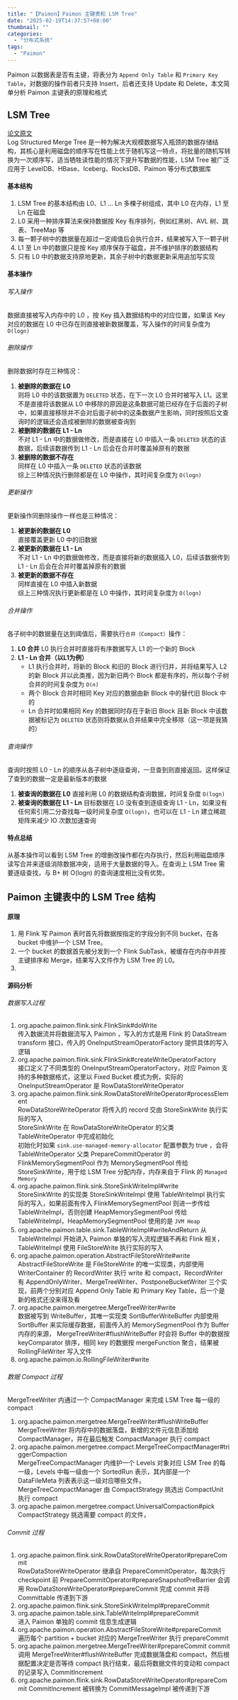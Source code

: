 ```yaml
---
title: "【Paimon】Paimon 主键表和 LSM Tree"
date: "2025-02-19T14:37:57+08:00"
thumbnail: ""
categories:
  - "分布式系统"
tags:
  - "Paimon"
---
```

Paimon 以数据表是否有主键，将表分为 `Append Only Table` 和 `Primary Key Table`，对数据的操作前者只支持 Insert，后者还支持 Update 和 Delete，本文简单分析 Paimon 主键表的原理和格式
<!--more-->
## LSM Tree
[论文原文](https://www.cs.umb.edu/~poneil/lsmtree.pdf)    
Log Structured Merge Tree 是一种为解决大规模数据写入瓶颈的数据存储结构，其核心是利用磁盘的顺序写在性能上优于随机写这一特点，将批量的随机写转换为一次顺序写，适当牺牲读性能的情况下提升写数据的性能，LSM Tree 被广泛应用于 LevelDB、HBase、Iceberg、RocksDB、Paimon 等分布式数据库   
#### 基本结构
1. LSM Tree 的基本结构由 L0、L1 ... Ln 多棵子树组成，其中 L0 在内存，L1 至 Ln 在磁盘
2. L0 采用一种排序算法来保持数据按 Key 有序排列，例如红黑树、AVL 树、跳表、TreeMap 等
3. 每一颗子树中的数据量在超过一定阈值后会执行合并，结果被写入下一颗子树
4. L1 至 Ln 中的数据只是按 Key 顺序保存于磁盘，并不维护排序的数据结构
5. 只有 L0 中的数据支持原地更新，其余子树中的数据更新采用追加写实现
#### 基本操作
###### 写入操作
数据直接被写入内存中的 L0 ，按 Key 插入数据结构中的对应位置，如果该 Key 对应的数据在 L0 中已存在则直接被新数据覆盖，写入操作的时间复杂度为 `O(logn)`
###### 删除操作
删除数据时存在三种情况：
1. **被删除的数据在 L0**   
则将 L0 中的该数据置为 `DELETED` 状态，在下一次 L0 合并时被写入 L1。这里不是直接将该数据从 L0 中移除的原因是这条数据可能已经存在于后面的子树中，如果直接移除并不会对后面子树中的这条数据产生影响，同时按照后文查询时的逻辑还会造成被删除的数据被查询到
2. **被删除的数据在 L1 - Ln**   
不对 L1 - Ln 中的数据做修改，而是直接在 L0 中插入一条 `DELETED` 状态的该数据，后续该数据传到 L1 - Ln 后会在合并时覆盖掉原有的数据   
3. **被删除的数据不存在**   
同样在 L0 中插入一条 `DELETED` 状态的该数据   
综上三种情况执行删除都是在 L0 中操作，其时间复杂度为 `O(logn)`
###### 更新操作
更新操作同删除操作一样也是三种情况：
1. **被更新的数据在 L0**   
直接覆盖更新 L0 中的旧数据
2. **被更新的数据在 L1 - Ln**   
不对 L1 - Ln 中的数据做修改，而是直接将新的数据插入 L0，后续该数据传到 L1 - Ln 后会在合并时覆盖掉原有的数据   
3. **被更新的数据不存在**   
同样直接在 L0 中插入新数据   
综上三种情况执行更新都是在 L0 中操作，其时间复杂度为 `O(logn)`
###### 合并操作
各子树中的数据量在达到阈值后，需要执行`合并（Compact）`操作：
1. **L0 合并**
L0 执行合并时直接将有序数据写入 L1 的一个新的 Block 
2. **L1 - Ln 合并（以L1为例）**
    - L1 执行合并时，将新的 Block 和旧的 Block 进行归并，并将结果写入 L2 的新 Block 并以此类推，因为新旧两个 Block 都是有序的，所以每个子树合并的时间复杂度为 `O(n)`
    - 两个 Block 合并时相同 Key 对应的数据由新 Block 中的替代旧 Block 中的
    - Ln 合并时如果相同 Key 的数据同时存在于新旧 Block 且新 Block 中该数据被标记为 `DELETED` 状态则将数据从合并结果中完全移除（这一项是我猜的）
###### 查询操作
查询时按照 L0 - Ln 的顺序从各子树中逐级查询，一旦查到则直接返回。这样保证了查到的数据一定是最新版本的数据
1. **被查询的数据在 L0**
直接利用 L0 的数据结构查询数据，时间复杂度 `O(logn)` 
2. **被查询的数据在 L1 - Ln**
目标数据在 L0 没有查到逐级查询 L1 - Ln，如果没有任何索引用二分查找每一级时间复杂度 `O(logn)`，也可以在 L1 - Ln 建立稀疏矩阵来减少 IO 次数加速查询
#### 特点总结
从基本操作可以看到 LSM Tree 的增删改操作都在内存执行，然后利用磁盘顺序读写合并来逐级消除数据冲突，适用于大量数据的导入。在查询上 LSM Tree 需要逐级查找，与 B+ 树 O(logn) 的查询速度相比没有优势。

## Paimon 主键表中的 LSM Tree 结构
#### 原理
1. 用 Flink 写 Paimon 表时首先将数据按指定的字段分到不同 bucket，在各 bucket 中维护一个 LSM Tree。
2. 一个 bucket 的数据首先被分发到一个 Flink SubTask，被缓存在内存中并按主键排序和 Merge，结果写入文件作为 LSM Tree 的 L0。
3. 
#### 源码分析
###### 数据写入过程
1. org.apache.paimon.flink.sink.FlinkSink#doWrite   
传入数据流并将数据流写入 Paimon ，写入的方式是用 Flink 的 DataStream transform 接口，传入的 OneInputStreamOperatorFactory 提供具体的写入逻辑
2. org.apache.paimon.flink.sink.FlinkSink#createWriteOperatorFactory   
接口定义了不同类型的 OneInputStreamOperatorFactory，对应 Paimon 支持的多种数据格式，这里以 Fixed Bucket 模式为例，实际的 OneInputStreamOperator 是 RowDataStoreWriteOperator
3. org.apache.paimon.flink.sink.RowDataStoreWriteOperator#processElement   
RowDataStoreWriteOperator 将传入的 record 交由 StoreSinkWrite 执行实际的写入   
StoreSinkWrite 在 RowDataStoreWriteOperator 的父类 TableWriteOperator 中完成初始化   
初始化时如果 `sink.use-managed-memory-allocator` 配置参数为 true ，会将 TableWriteOperator 父类 PrepareCommitOperator 的 FlinkMemorySegmentPool 作为 MemorySegmentPool 传给 StoreSinkWrite，用于给 LSM Tree 分配内存，内存来自于 Flink 的 `Managed Memory`
4. org.apache.paimon.flink.sink.StoreSinkWriteImpl#write   
StoreSinkWrite 的实现类 StoreSinkWriteImpl 使用 TableWriteImpl 执行实际的写入，如果前面有传入 FlinkMemorySegmentPool 则进一步传给 TableWriteImpl，否则创建 HeapMemorySegmentPool 传给 TableWriteImpl，HeapMemorySegmentPool 使用的是 `JVM Heap`
5. org.apache.paimon.table.sink.TableWriteImpl#writeAndReturn
从 TableWriteImpl 开始进入 Paimon 单独的写入流程逻辑不再和 Flink 相关，TableWriteImpl 使用 FileStoreWrite 执行实际的写入
6. org.apache.paimon.operation.AbstractFileStoreWrite#write
AbstractFileStoreWrite 是 FileStoreWrite 的唯一实现类，内部使用 WriterContainer 的 RecordWriter 执行 write 和 compact，RecordWriter 有 AppendOnlyWriter、MergeTreeWriter、PostponeBucketWriter 三个实现，前两个分别对应 Append Only Table 和 Primary Key Table，后一个是新的格式还没来得及看
7. org.apache.paimon.mergetree.MergeTreeWriter#write   
数据被写到 WriteBuffer，其唯一实现类 SortBufferWriteBuffer 内部使用 SortBuffer 来实际缓存数据，前面传入的 MemorySegmentPool 作为 Buffer 内存的来源， MergeTreeWriter#flushWriteBuffer 时会将 Buffer 中的数据按 keyComparator 排序，相同 key 的数据按 mergeFunction 聚合，结果被 RollingFileWriter 写入文件   
8. org.apache.paimon.io.RollingFileWriter#write   
###### 数据 Compact 过程
MergeTreeWriter 内通过一个 CompactManager 来完成 LSM Tree 每一级的 compact
1. org.apache.paimon.mergetree.MergeTreeWriter#flushWriteBuffer   
MergeTreeWriter 将内存中的数据落盘，新增的文件元信息添加给 CompactManager，并在最后触发 CompactManager 执行 compact 
2. org.apache.paimon.mergetree.compact.MergeTreeCompactManager#triggerCompaction   
MergeTreeCompactManager 内维护一个 Levels 对象对应 LSM Tree 的每一级，Levels 中每一级由一个 SortedRun 表示，其内部是一个 DataFileMeta 列表表示这一级对应哪些文件。 MergeTreeCompactManager 由 CompactStrategy 挑选出 CompactUnit 执行 compact    
3. org.apache.paimon.mergetree.compact.UniversalCompaction#pick   
CompactStrategy 挑选需要 compact 的文件，
###### Commit 过程
1. org.apache.paimon.flink.sink.RowDataStoreWriteOperator#prepareCommit   
RowDataStoreWriteOperator 继承自 PrepareCommitOperator，每次执行 checkpoint 前 PrepareCommitOperator#prepareSnapshotPreBarrier 会调用 RowDataStoreWriteOperator#prepareCommit 完成 commit 并将 Committable 传递到下游   
2. org.apache.paimon.flink.sink.StoreSinkWriteImpl#prepareCommit
3. org.apache.paimon.table.sink.TableWriteImpl#prepareCommit   
进入 Paimon 单独的 commit 信息生成逻辑
4. org.apache.paimon.operation.AbstractFileStoreWrite#prepareCommit   
遍历每个 partition + bucket 对应的 MergeTreeWriter 执行 prepareCommit
5. org.apache.paimon.mergetree.MergeTreeWriter#prepareCommit
commit 调用 MergeTreeWriter#flushWriteBuffer 完成数据落盘和 compact，然后根据配置决定是否等待 compact 执行结束，最后将数据文件的变动和 compact 的记录写入 CommitIncrement
6. org.apache.paimon.flink.sink.RowDataStoreWriteOperator#prepareCommit
CommitIncrement 被转换为 CommitMessageImpl 被传递到下游

